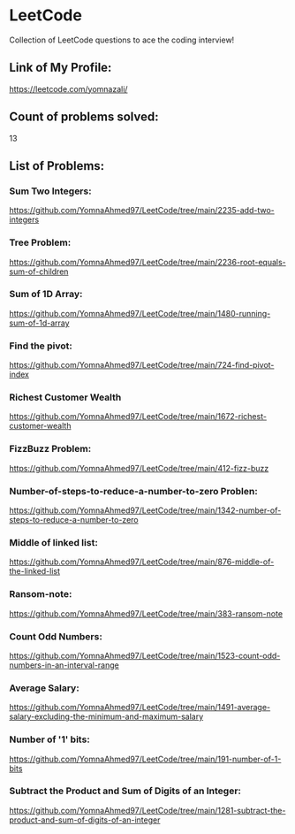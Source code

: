 # LeetCode
Collection of LeetCode questions to ace the coding interview!
## Link of My Profile:
https://leetcode.com/yomnazali/
## Count of problems solved:
13
## List of Problems:
### Sum Two Integers:
  https://github.com/YomnaAhmed97/LeetCode/tree/main/2235-add-two-integers
### Tree Problem:
  https://github.com/YomnaAhmed97/LeetCode/tree/main/2236-root-equals-sum-of-children
### Sum of 1D Array:
  https://github.com/YomnaAhmed97/LeetCode/tree/main/1480-running-sum-of-1d-array
### Find the pivot:
https://github.com/YomnaAhmed97/LeetCode/tree/main/724-find-pivot-index
### Richest Customer Wealth
https://github.com/YomnaAhmed97/LeetCode/tree/main/1672-richest-customer-wealth
### FizzBuzz Problem:
https://github.com/YomnaAhmed97/LeetCode/tree/main/412-fizz-buzz
### Number-of-steps-to-reduce-a-number-to-zero Problen:
https://github.com/YomnaAhmed97/LeetCode/tree/main/1342-number-of-steps-to-reduce-a-number-to-zero
### Middle of linked list:
https://github.com/YomnaAhmed97/LeetCode/tree/main/876-middle-of-the-linked-list
### Ransom-note:
https://github.com/YomnaAhmed97/LeetCode/tree/main/383-ransom-note
### Count Odd Numbers:
https://github.com/YomnaAhmed97/LeetCode/tree/main/1523-count-odd-numbers-in-an-interval-range
### Average Salary:
https://github.com/YomnaAhmed97/LeetCode/tree/main/1491-average-salary-excluding-the-minimum-and-maximum-salary
### Number of '1' bits:
https://github.com/YomnaAhmed97/LeetCode/tree/main/191-number-of-1-bits
### Subtract the Product and Sum of Digits of an Integer:
https://github.com/YomnaAhmed97/LeetCode/tree/main/1281-subtract-the-product-and-sum-of-digits-of-an-integer

